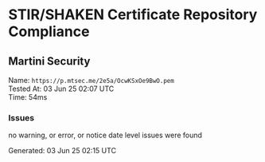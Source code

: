 # STIR/SHAKEN Certificate Repository Compliance

## Martini Security

Name: `https://p.mtsec.me/2e5a/OcwKSxOe9BwO.pem`\
Tested At: 03 Jun 25 02:07 UTC\
Time: 54ms

### Issues

no warning, or error, or notice date level issues were found

Generated: 03 Jun 25 02:15 UTC